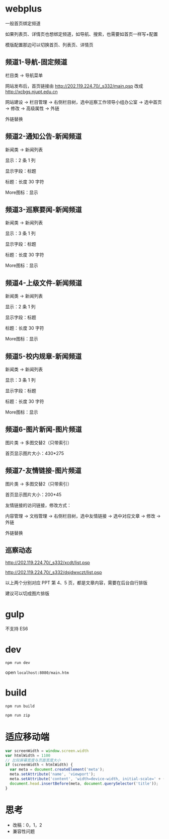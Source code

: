 # webplus

一般首页绑定频道

如果列表页、详情页也想绑定频道，如导航、搜索，也需要如首页一样写+配置

模版配置那边可以切换首页、列表页、详情页

## 频道1-导航-固定频道

栏目类 -> 导航菜单

网站发布后，首页链接由 http://202.119.224.70/_s332/main.psp 改成 http://xcbgs.njupt.edu.cn

网站建设 -> 栏目管理 -> 右侧栏目树，选中巡察工作领导小组办公室 -> 选中首页 -> 修改 -> 高级属性 -> 外链

外链替换

## 频道2-通知公告-新闻频道

新闻类 -> 新闻列表

显示：2 条 1 列

显示字段：标题

标题：长度 30 字符

More图标：显示

## 频道3-巡察要闻-新闻频道

新闻类 -> 新闻列表

显示：3 条 1 列

显示字段：标题

标题：长度 30 字符

More图标：显示

## 频道4-上级文件-新闻频道

新闻类 -> 新闻列表

显示：2 条 1 列

显示字段：标题

标题：长度 30 字符

More图标：显示

## 频道5-校内规章-新闻频道

新闻类 -> 新闻列表

显示：3 条 1 列

显示字段：标题

标题：长度 30 字符

More图标：显示

## 频道6-图片新闻-图片频道

图片类 -> 多图交替2（只带索引）

首页显示图片大小：430*275

## 频道7-友情链接-图片频道

图片类 -> 多图交替2（只带索引）

首页显示图片大小：200*45

友情链接的访问链接，修改方式：

内容管理 -> 文档管理 -> 右侧栏目树，选中友情链接 -> 选中对应文章 -> 修改 -> 外链

外链替换

## 巡察动态

http://202.119.224.70/_s332/xcdt/list.psp

http://202.119.224.70/_s332/dsjdwxczt/list.psp

以上两个分别对应 PPT 第 4、5 页，都是文章内容，需要在后台自行排版

建议可以切成图片排版

# gulp

不支持 ES6

# dev

``` bash
npm run dev
```

open `localhost:8080/main.htm`

# build

``` bash
npm run build

npm run zip
```

# 适应移动端

``` js
var screenWidth = window.screen.width
var htmlWidth = 1100
// 比较屏幕宽度与页面宽度大小
if (screenWidth < htmlWidth) {
  var meta = document.createElement('meta');
  meta.setAttribute('name', 'viewport');
  meta.setAttribute('content', 'width=device-width, initial-scale=' + (screenWidth / htmlWidth) + ', user-scalable=no, viewport-fit=cover');
  document.head.insertBefore(meta, document.querySelector('title'));
}
```

# 思考

  * 改稿：0，1，2
  * 兼容性问题

